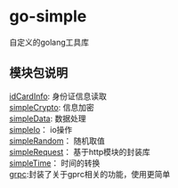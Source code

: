 # go-simple
自定义的golang工具库


## 模块包说明
[idCardInfo](./idCardInfo): 身份证信息读取  
[simpleCrypto](./simpleCrypto): 信息加密  
[simpleData](./simpleData): 数据处理  
[simpleIo](./simpleIo)： io操作  
[simpleRandom](./simpleRandom)： 随机取值  
[simpleRequest](./simpleRequest)： 基于http模块的封装库  
[simpleTime](./simpleTime)： 时间的转换  
[grpc](./grpc):封装了关于gprc相关的功能，使用更简单  